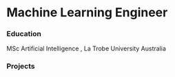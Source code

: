 # Machine Learning Engineer

### Education 
MSc Artificial Intelligence , La Trobe University Australia

### Projects
